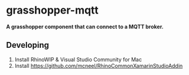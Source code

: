 # grasshopper-mqtt

**A grasshopper component that can connect to a MQTT broker.**

## Developing

1. Install RhinoWIP & Visual Studio Community for Mac
2. Install https://github.com/mcneel/RhinoCommonXamarinStudioAddin
